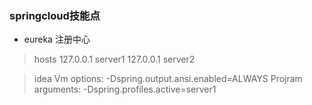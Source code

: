 ### springcloud技能点
- eureka 注册中心

> hosts 
127.0.0.1 server1
127.0.0.1 server2

> idea 
Vm options:
-Dspring.output.ansi.enabled=ALWAYS
Projram arguments:
-Dspring.profiles.active=server1

